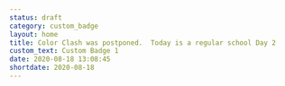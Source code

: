 ```yaml
---
status: draft
category: custom_badge
layout: home
title: Color Clash was postponed.  Today is a regular school Day 2
custom_text: Custom Badge 1
date: 2020-08-18 13:08:45
shortdate: 2020-08-18
---
```

